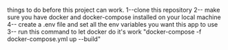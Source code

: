 things to do before this project can work.
1--clone this repository
2-- make sure you have docker and docker-compose installed on your local machine
4-- create a .env file and set all the env variables you want this app to use
3-- run this command to let docker do it's work "docker-compose -f docker-compose.yml up --build"
